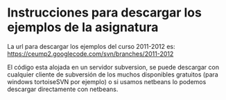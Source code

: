 # Instrucciones para descargar los ejemplos de la asignatura #

La url para descargar los ejemplos del curso 2011-2012 es: https://ceump2.googlecode.com/svn/branches/2011-2012

El código esta alojada en un servidor subversion, se puede descargar con cualquier cliente de subversión de los muchos disponibles gratuitos (para windows tortoiseSVN por ejemplo) o si usamos netbeans lo podemos descargar directamente con netbeans.